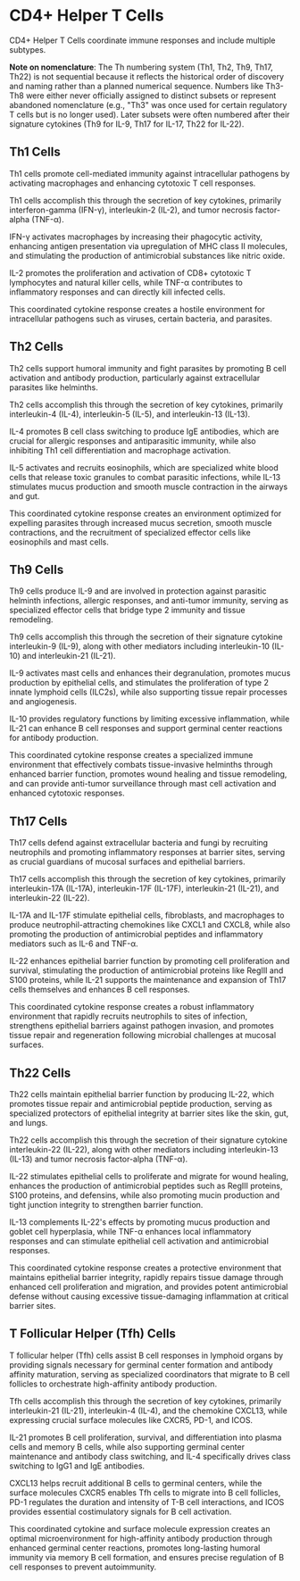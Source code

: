 # CD4+ Helper T Cells

CD4+ Helper T Cells coordinate immune responses and include multiple subtypes.

**Note on nomenclature**: The Th numbering system (Th1, Th2, Th9, Th17, Th22) is not sequential because it reflects the historical order of discovery and naming rather than a planned numerical sequence. Numbers like Th3-Th8 were either never officially assigned to distinct subsets or represent abandoned nomenclature (e.g., "Th3" was once used for certain regulatory T cells but is no longer used). Later subsets were often numbered after their signature cytokines (Th9 for IL-9, Th17 for IL-17, Th22 for IL-22).

## Th1 Cells

Th1 cells promote cell-mediated immunity against intracellular pathogens by activating macrophages and enhancing cytotoxic T cell responses.

Th1 cells accomplish this through the secretion of key cytokines, primarily interferon-gamma (IFN-γ), interleukin-2 (IL-2), and tumor necrosis factor-alpha (TNF-α).

IFN-γ activates macrophages by increasing their phagocytic activity, enhancing antigen presentation via upregulation of MHC class II molecules, and stimulating the production of antimicrobial substances like nitric oxide.

IL-2 promotes the proliferation and activation of CD8+ cytotoxic T lymphocytes and natural killer cells, while TNF-α contributes to inflammatory responses and can directly kill infected cells.

This coordinated cytokine response creates a hostile environment for intracellular pathogens such as viruses, certain bacteria, and parasites.

## Th2 Cells

Th2 cells support humoral immunity and fight parasites by promoting B cell activation and antibody production, particularly against extracellular parasites like helminths.

Th2 cells accomplish this through the secretion of key cytokines, primarily interleukin-4 (IL-4), interleukin-5 (IL-5), and interleukin-13 (IL-13).

IL-4 promotes B cell class switching to produce IgE antibodies, which are crucial for allergic responses and antiparasitic immunity, while also inhibiting Th1 cell differentiation and macrophage activation.

IL-5 activates and recruits eosinophils, which are specialized white blood cells that release toxic granules to combat parasitic infections, while IL-13 stimulates mucus production and smooth muscle contraction in the airways and gut.

This coordinated cytokine response creates an environment optimized for expelling parasites through increased mucus secretion, smooth muscle contractions, and the recruitment of specialized effector cells like eosinophils and mast cells.

## Th9 Cells

Th9 cells produce IL-9 and are involved in protection against parasitic helminth infections, allergic responses, and anti-tumor immunity, serving as specialized effector cells that bridge type 2 immunity and tissue remodeling.

Th9 cells accomplish this through the secretion of their signature cytokine interleukin-9 (IL-9), along with other mediators including interleukin-10 (IL-10) and interleukin-21 (IL-21).

IL-9 activates mast cells and enhances their degranulation, promotes mucus production by epithelial cells, and stimulates the proliferation of type 2 innate lymphoid cells (ILC2s), while also supporting tissue repair processes and angiogenesis.

IL-10 provides regulatory functions by limiting excessive inflammation, while IL-21 can enhance B cell responses and support germinal center reactions for antibody production.

This coordinated cytokine response creates a specialized immune environment that effectively combats tissue-invasive helminths through enhanced barrier function, promotes wound healing and tissue remodeling, and can provide anti-tumor surveillance through mast cell activation and enhanced cytotoxic responses.

## Th17 Cells

Th17 cells defend against extracellular bacteria and fungi by recruiting neutrophils and promoting inflammatory responses at barrier sites, serving as crucial guardians of mucosal surfaces and epithelial barriers.

Th17 cells accomplish this through the secretion of key cytokines, primarily interleukin-17A (IL-17A), interleukin-17F (IL-17F), interleukin-21 (IL-21), and interleukin-22 (IL-22).

IL-17A and IL-17F stimulate epithelial cells, fibroblasts, and macrophages to produce neutrophil-attracting chemokines like CXCL1 and CXCL8, while also promoting the production of antimicrobial peptides and inflammatory mediators such as IL-6 and TNF-α.

IL-22 enhances epithelial barrier function by promoting cell proliferation and survival, stimulating the production of antimicrobial proteins like RegIII and S100 proteins, while IL-21 supports the maintenance and expansion of Th17 cells themselves and enhances B cell responses.

This coordinated cytokine response creates a robust inflammatory environment that rapidly recruits neutrophils to sites of infection, strengthens epithelial barriers against pathogen invasion, and promotes tissue repair and regeneration following microbial challenges at mucosal surfaces.

## Th22 Cells

Th22 cells maintain epithelial barrier function by producing IL-22, which promotes tissue repair and antimicrobial peptide production, serving as specialized protectors of epithelial integrity at barrier sites like the skin, gut, and lungs.

Th22 cells accomplish this through the secretion of their signature cytokine interleukin-22 (IL-22), along with other mediators including interleukin-13 (IL-13) and tumor necrosis factor-alpha (TNF-α).

IL-22 stimulates epithelial cells to proliferate and migrate for wound healing, enhances the production of antimicrobial peptides such as RegIII proteins, S100 proteins, and defensins, while also promoting mucin production and tight junction integrity to strengthen barrier function.

IL-13 complements IL-22's effects by promoting mucus production and goblet cell hyperplasia, while TNF-α enhances local inflammatory responses and can stimulate epithelial cell activation and antimicrobial responses.

This coordinated cytokine response creates a protective environment that maintains epithelial barrier integrity, rapidly repairs tissue damage through enhanced cell proliferation and migration, and provides potent antimicrobial defense without causing excessive tissue-damaging inflammation at critical barrier sites.

## T Follicular Helper (Tfh) Cells

T follicular helper (Tfh) cells assist B cell responses in lymphoid organs by providing signals necessary for germinal center formation and antibody affinity maturation, serving as specialized coordinators that migrate to B cell follicles to orchestrate high-affinity antibody production.

Tfh cells accomplish this through the secretion of key cytokines, primarily interleukin-21 (IL-21), interleukin-4 (IL-4), and the chemokine CXCL13, while expressing crucial surface molecules like CXCR5, PD-1, and ICOS.

IL-21 promotes B cell proliferation, survival, and differentiation into plasma cells and memory B cells, while also supporting germinal center maintenance and antibody class switching, and IL-4 specifically drives class switching to IgG1 and IgE antibodies.

CXCL13 helps recruit additional B cells to germinal centers, while the surface molecules CXCR5 enables Tfh cells to migrate into B cell follicles, PD-1 regulates the duration and intensity of T-B cell interactions, and ICOS provides essential costimulatory signals for B cell activation.

This coordinated cytokine and surface molecule expression creates an optimal microenvironment for high-affinity antibody production through enhanced germinal center reactions, promotes long-lasting humoral immunity via memory B cell formation, and ensures precise regulation of B cell responses to prevent autoimmunity.